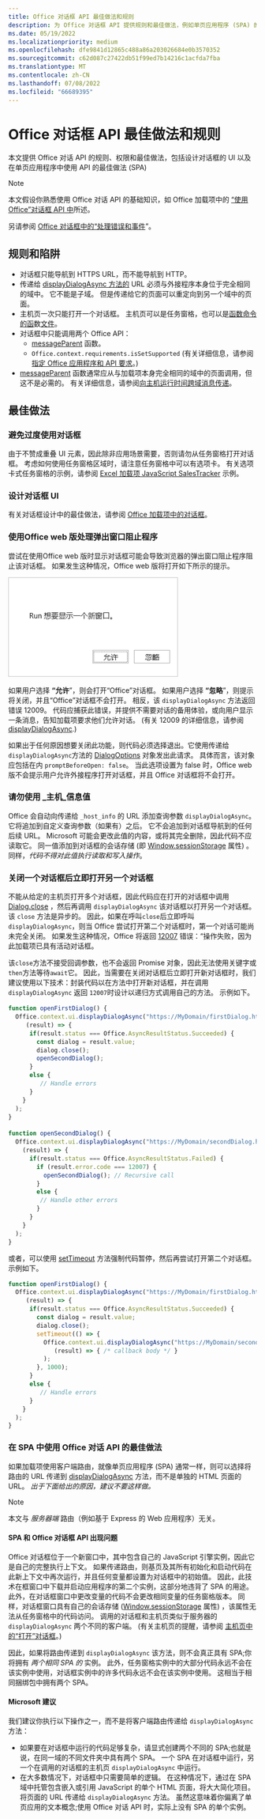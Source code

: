 ```yaml
---
title: Office 对话框 API 最佳做法和规则
description: 为 Office 对话框 API 提供规则和最佳做法，例如单页应用程序 (SPA) 的最佳做法。
ms.date: 05/19/2022
ms.localizationpriority: medium
ms.openlocfilehash: dfe9841d12865c488a86a203026684e0b3570352
ms.sourcegitcommit: c62d087c27422db51f99ed7b14216c1acfda7fba
ms.translationtype: MT
ms.contentlocale: zh-CN
ms.lasthandoff: 07/08/2022
ms.locfileid: "66689395"
---
```

# <a name="best-practices-and-rules-for-the-office-dialog-api"></a>Office 对话框 API 最佳做法和规则

本文提供 Office 对话 API 的规则、权限和最佳做法，包括设计对话框的 UI 以及在单页应用程序中使用 API 的最佳做法 (SPA) 

> [!NOTE]
> 本文假设你熟悉使用 Office 对话 API 的基础知识，如 Office 加载项中的 [“使用 Office”对话框 API 中](dialog-api-in-office-add-ins.md)所述。
> 
> 另请参阅 [Office 对话框中的“处理错误和事件](dialog-handle-errors-events.md)”。

## <a name="rules-and-gotchas"></a>规则和陷阱

- 对话框只能导航到 HTTPS URL，而不能导航到 HTTP。
- 传递给 [displayDialogAsync 方法的](/javascript/api/office/office.ui) URL 必须与外接程序本身位于完全相同的域中。 它不能是子域。 但是传递给它的页面可以重定向到另一个域中的页面。
- 主机页一次只能打开一个对话框。 主机页可以是任务窗格，也可以是[函数命令的函](../design/add-in-commands.md#types-of-add-in-commands)数[文件](/javascript/api/manifest/functionfile)。
- 对话框中只能调用两个 Office API：
  - [messageParent](/javascript/api/office/office.ui#office-office-ui-messageparent-member(1)) 函数。
  - `Office.context.requirements.isSetSupported` (有关详细信息，请参阅 [指定 Office 应用程序和 API 要求](specify-office-hosts-and-api-requirements.md)。) 
- [messageParent](/javascript/api/office/office.ui#office-office-ui-messageparent-member(1)) 函数通常应从与加载项本身完全相同的域中的页面调用，但这不是必需的。 有关详细信息，请参阅[向主机运行时间跨域消息传递](dialog-api-in-office-add-ins.md#cross-domain-messaging-to-the-host-runtime)。

## <a name="best-practices"></a>最佳做法

### <a name="avoid-overusing-dialog-boxes"></a>避免过度使用对话框

由于不赞成重叠 UI 元素，因此除非应用场景需要，否则请勿从任务窗格打开对话框。 考虑如何使用任务窗格区域时，请注意任务窗格中可以有选项卡。 有关选项卡式任务窗格的示例，请参阅 [Excel 加载项 JavaScript SalesTracker](https://github.com/OfficeDev/Excel-Add-in-JavaScript-SalesTracker) 示例。

### <a name="design-a-dialog-box-ui"></a>设计对话框 UI

有关对话框设计中的最佳做法，请参阅 [Office 加载项中的对话框](../develop/dialog-api-in-office-add-ins.md)。

### <a name="handle-pop-up-blockers-with-office-on-the-web"></a>使用Office web 版处理弹出窗口阻止程序

尝试在使用Office web 版时显示对话框可能会导致浏览器的弹出窗口阻止程序阻止该对话框。 如果发生这种情况，Office web 版将打开如下所示的提示。

![显示提示的屏幕截图，其中包含简短说明以及加载项可以生成的“允许和忽略”按钮，以避免浏览器中弹出的阻止程序](../images/dialog-prompt-before-open.png)

如果用户选择 **“允许**”，则会打开“Office”对话框。 如果用户选择 **“忽略**”，则提示将关闭，并且“Office”对话框不会打开。 相反，该 `displayDialogAsync` 方法返回错误 12009。 代码应捕获此错误，并提供不需要对话的备用体验，或向用户显示一条消息，告知加载项要求他们允许对话。  (有关 12009 的详细信息，请参阅 [displayDialogAsync](dialog-handle-errors-events.md#errors-from-displaydialogasync).) 

如果出于任何原因想要关闭此功能，则代码必须选择退出。它使用传递给`displayDialogAsync`方法的 [DialogOptions](/javascript/api/office/office.dialogoptions) 对象发出此请求。 具体而言，该对象应包括在内 `promptBeforeOpen: false`。 当此选项设置为 false 时，Office web 版不会提示用户允许外接程序打开对话框，并且 Office 对话框将不会打开。

### <a name="do-not-use-the-_host_info-value"></a>请勿使用 \_主机\_信息值

Office 会自动向传递给 `_host_info` 的 URL 添加查询参数 `displayDialogAsync`。 它将追加到自定义查询参数（如果有）之后。 它不会追加到对话框导航到的任何后续 URL。 Microsoft 可能会更改此值的内容，或将其完全删除，因此代码不应读取它。 同一值添加到对话框的会话存储 (即 [Window.sessionStorage](https://developer.mozilla.org/docs/Web/API/Window/sessionStorage) 属性) 。 同样，*代码不得对此值执行读取和写入操作*。

### <a name="open-another-dialog-immediately-after-closing-one"></a>关闭一个对话框后立即打开另一个对话框

不能从给定的主机页打开多个对话框，因此代码应在打开的对话框中调用 [Dialog.close](/javascript/api/office/office.dialog#office-office-dialog-close-member(1)) ，然后再调用 `displayDialogAsync` 该对话框以打开另一个对话框。 该 `close` 方法是异步的。 因此，如果在呼叫`close`后立即呼叫`displayDialogAsync`，则当 Office 尝试打开第二个对话框时，第一个对话可能尚未完全关闭。 如果发生这种情况，Office 将返回 [12007](dialog-handle-errors-events.md#12007) 错误：“操作失败，因为此加载项已具有活动对话框。

该`close`方法不接受回调参数，也不会返回 Promise 对象，因此无法使用关键字或`then`方法等待`await`它。 因此，当需要在关闭对话框后立即打开新对话框时，我们建议使用以下技术：封装代码以在方法中打开新对话框，并在调用 `displayDialogAsync` 返回 `12007`时设计以递归方式调用自己的方法。 示例如下。

```javascript
function openFirstDialog() {
  Office.context.ui.displayDialogAsync("https://MyDomain/firstDialog.html", { width: 50, height: 50},
     (result) => {
      if(result.status === Office.AsyncResultStatus.Succeeded) {
        const dialog = result.value;
        dialog.close();
        openSecondDialog();
      }
      else {
         // Handle errors
      }
    }
  );
}
 
function openSecondDialog() {
  Office.context.ui.displayDialogAsync("https://MyDomain/secondDialog.html", { width: 50, height: 50},
    (result) => {
      if(result.status === Office.AsyncResultStatus.Failed) {
        if (result.error.code === 12007) {
          openSecondDialog(); // Recursive call
        }
        else {
         // Handle other errors
        }
      }
    }
  );
}
```

或者，可以使用 [setTimeout](https://www.w3schools.com/jsref/met_win_settimeout.asp) 方法强制代码暂停，然后再尝试打开第二个对话框。 示例如下。

```javascript
function openFirstDialog() {
  Office.context.ui.displayDialogAsync("https://MyDomain/firstDialog.html", { width: 50, height: 50},
     (result) => {
      if(result.status === Office.AsyncResultStatus.Succeeded) {
        const dialog = result.value;
        dialog.close();
        setTimeout(() => { 
          Office.context.ui.displayDialogAsync("https://MyDomain/secondDialog.html", { width: 50, height: 50},
             (result) => { /* callback body */ }
          );
        }, 1000);
      }
      else {
         // Handle errors
      }
    }
  );
}
```

### <a name="best-practices-for-using-the-office-dialog-api-in-an-spa"></a>在 SPA 中使用 Office 对话 API 的最佳做法

如果加载项使用客户端路由，就像单页应用程序 (SPA) 通常一样，则可以选择将路由的 URL 传递到 [displayDialogAsync](/javascript/api/office/office.ui) 方法，而不是单独的 HTML 页面的 URL。 *出于下面给出的原因，建议不要这样做。*

> [!NOTE]
> 本文与 *服务器端* 路由（例如基于 Express 的 Web 应用程序）无关。

#### <a name="problems-with-spas-and-the-office-dialog-api"></a>SPA 和 Office 对话框 API 出现问题

Office 对话框位于一个新窗口中，其中包含自己的 JavaScript 引擎实例，因此它是自己的完整执行上下文。 如果传递路由，则基页及其所有初始化和启动代码在此新上下文中再次运行，并且任何变量都设置为对话框中的初始值。 因此，此技术在框窗口中下载并启动应用程序的第二个实例，这部分地违背了 SPA 的用途。 此外，在对话框窗口中更改变量的代码不会更改相同变量的任务窗格版本。 同样，对话框窗口具有自己的会话存储 ([Window.sessionStorage](https://developer.mozilla.org/docs/Web/API/Window/sessionStorage) 属性) ，该属性无法从任务窗格中的代码访问。 调用的对话框和主机页类似于服务器的 `displayDialogAsync` 两个不同的客户端。  (有关主机页的提醒，请参阅 [主机页中的“打开”对话框](dialog-api-in-office-add-ins.md#open-a-dialog-box-from-a-host-page)。) 

因此，如果将路由传递到 `displayDialogAsync` 该方法，则不会真正具有 SPA;你将拥有 *两个相同 SPA 的* 实例。 此外，任务窗格实例中的大部分代码永远不会在该实例中使用，对话框实例中的许多代码永远不会在该实例中使用。 这相当于相同捆绑包中拥有两个 SPA。

#### <a name="microsoft-recommendations"></a>Microsoft 建议

我们建议你执行以下操作之一，而不是将客户端路由传递给 `displayDialogAsync` 方法：

* 如果要在对话框中运行的代码足够复杂，请显式创建两个不同的 SPA;也就是说，在同一域的不同文件夹中具有两个 SPA。 一个 SPA 在对话框中运行，另一个在调用的对话框的主机页 `displayDialogAsync` 中运行。 
* 在大多数情况下，对话框中只需要简单的逻辑。 在这种情况下，通过在 SPA 域中托管包含嵌入或引用 JavaScript 的单个 HTML 页面，将大大简化项目。 将页面的 URL 传递给 `displayDialogAsync` 方法。 虽然这意味着你偏离了单页应用的文本概念;使用 Office 对话 API 时，实际上没有 SPA 的单个实例。
